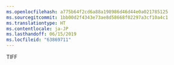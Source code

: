 ```yaml
---
ms.openlocfilehash: a775b64f2cd6a88a198986d46d44e0a021785125
ms.sourcegitcommit: 1bb00d2f4343e73ae8d58668f02297a3cf10a4c1
ms.translationtype: HT
ms.contentlocale: ja-JP
ms.lasthandoff: 06/15/2019
ms.locfileid: "63869711"
---
```

TIFF